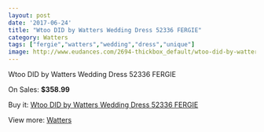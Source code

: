```yaml
---
layout: post
date: '2017-06-24'
title: "Wtoo DID by Watters Wedding Dress 52336 FERGIE"
category: Watters
tags: ["fergie","watters","wedding","dress","unique"]
image: http://www.eudances.com/2694-thickbox_default/wtoo-did-by-watters-wedding-dress-52336-fergie.jpg
---
```

Wtoo DID by Watters Wedding Dress 52336 FERGIE

On Sales: **$358.99**
<a href="https://www.eudances.com/en/watters/907-wtoo-did-by-watters-wedding-dress-52336-fergie.html"><amp-img layout="responsive" width="600" height="600" src="//www.eudances.com/2694-thickbox_default/wtoo-did-by-watters-wedding-dress-52336-fergie.jpg" alt="Wtoo DID by Watters Wedding Dress 52336 FERGIE 0" /></a>
<a href="https://www.eudances.com/en/watters/907-wtoo-did-by-watters-wedding-dress-52336-fergie.html"><amp-img layout="responsive" width="600" height="600" src="//www.eudances.com/2695-thickbox_default/wtoo-did-by-watters-wedding-dress-52336-fergie.jpg" alt="Wtoo DID by Watters Wedding Dress 52336 FERGIE 1" /></a>

Buy it: [Wtoo DID by Watters Wedding Dress 52336 FERGIE](https://www.eudances.com/en/watters/907-wtoo-did-by-watters-wedding-dress-52336-fergie.html "Wtoo DID by Watters Wedding Dress 52336 FERGIE")

View more: [Watters](https://www.eudances.com/en/12-watters "Watters")